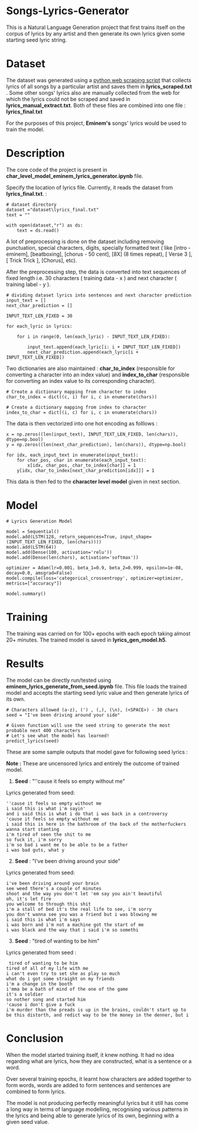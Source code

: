 # Songs-Lyrics-Generator
This is a Natural Language Generation project that first trains itself on the corpus of lyrics by any artist and then generate its own lyrics given some starting seed lyric string.

# Dataset
The dataset was generated using a [python web scraping script](https://github.com/aakashbansal/Songs-Lyrics-Web-Scraper) that collects lyrics of all songs by a particular artist and saves them in **lyrics_scraped.txt** . Some other songs' lyrics also are manually collected from the web for which the lyrics could not be scraped and saved in **lyrics_manual_extract.txt**. Both of these files are combined into one file : **lyrics_final.txt**

For the purposes of this project, **Eminem's** songs' lyrics would be used to train the model.

# Description
The core code of the project is present in **char_level_model_eminem_lyrics_generator.ipynb** file. 

Specify the location of lyrics file. Currently, it reads the dataset from **lyrics_final.txt**. :
```
# dataset directory
dataset ="dataset\lyrics_final.txt"
text = ""

with open(dataset,"r") as ds:
    text = ds.read()
```

A lot of preprocessing is done on the dataset including removing punctuation, special characters, digits, specially formatted text ( like [intro - eminem], [beatboxing], [chorus - 50 cent], [8X] (8 times repeat), [ Verse 3 ], [ Trick Trick ], [Chorus], etc).

After the preprocessing step, the data is converted into text sequences of fixed length i.e. 30 characters ( training data - x ) and next character ( training label - y ).

```
# dividing dataset lyrics into sentences and next character prediction
input_text = []
next_char_prediction = []

INPUT_TEXT_LEN_FIXED = 30

for each_lyric in lyrics:
    
    for i in range(0, len(each_lyric) - INPUT_TEXT_LEN_FIXED):
        
        input_text.append(each_lyric[i: i + INPUT_TEXT_LEN_FIXED])
        next_char_prediction.append(each_lyric[i + INPUT_TEXT_LEN_FIXED])
```


Two dictionaries are also maintained : **char_to_index** (responsible for converting a character into an index value) and **index_to_char** (responsible for converting an index value to its corresponding character).


```
# Create a dictionary mapping from character to index 
char_to_index = dict((c, i) for i, c in enumerate(chars))

# Create a dictionary mapping from index to character 
index_to_char = dict((i, c) for i, c in enumerate(chars))
```

The data is then vectorized into one hot encoding as folllows :


```
x = np.zeros((len(input_text), INPUT_TEXT_LEN_FIXED, len(chars)), dtype=np.bool)
y = np.zeros((len(next_char_prediction), len(chars)), dtype=np.bool)

for idx, each_input_text in enumerate(input_text):
    for char_pos, char in enumerate(each_input_text):
        x[idx, char_pos, char_to_index[char]] = 1
    y[idx, char_to_index[next_char_prediction[idx]]] = 1
```

This data is then fed to the **character level model** given in next section.

# Model
```
# Lyrics Generation Model

model = Sequential()
model.add(LSTM(128, return_sequences=True, input_shape=(INPUT_TEXT_LEN_FIXED, len(chars))))
model.add(LSTM(64))
model.add(Dense(100, activation='relu'))
model.add(Dense(len(chars), activation='softmax'))

optimizer = Adam(lr=0.001, beta_1=0.9, beta_2=0.999, epsilon=1e-08, decay=0.0, amsgrad=False)
model.compile(loss='categorical_crossentropy', optimizer=optimizer, metrics=["accuracy"])

model.summary()
```

# Training

The training was carried on for 100+ epochs with each epoch taking almost 20+ minutes.
The trained model is saved in **lyrics_gen_model.h5**.

# Results

The model can be directly run/tested using **eminem_lyrics_generate_from_seed.ipynb** file. This file loads the trained model and accepts the starting seed lyric value and then generate lyrics of its own.
```
# Characters allowed (a-z), (') , (,), (\n), (<SPACE>) - 30 chars
seed = "I've been driving around your side"

# Given function will use the seed string to generate the most probable next 400 characters
# Let's see what the model has learned!
predict_lyrics(seed)
```

These are some sample outputs that model gave for following seed lyrics :

**Note :** These are uncensored lyrics and entirely the outcome of trained model.

1. **Seed** :  "''cause it feels so empty without me"

Lyrics generated from seed:
```
''cause it feels so empty without me
i said this is what i'm sayin'
and i said this is what i do that i was back in a controversy
'cause it feels so empty without me
i said this is here in the bathroom of the back of the motherfuckers wanna start stanting
i'm tired of seen the shit to me
so fuck it, i'm sorry
i'm so bad i want me to be able to be a father
i was bad guts, what y
```

2. **Seed** : "I've been driving around your side"

Lyrics generated from seed:
```
i've been driving around your brain
see weed there's a couple of minutes
shoot and the way you don't let 'em say you ain't beautiful
oh, it's let fire
you welcome to through this shit
i'm a stall of bed it's the real life to see, i'm sorry
you don't wanna see you was a friend but i was blowing me
i said this is what i'm says
i was born and i'm not a machine got the start of me
i was black and the way that i said i'm so somethi
```

3. **Seed** :  "tired of wanting to be him"

Lyrics generated from seed :
```
 tired of wanting to be him
tired of all of my life with me
i can't even try to set she as play so much
what do i got some straight on my friends
i'm a change in the booth
i'mma be a bath of mind of the one of the game
it's a soldier
so nother song and started him
'cause i don't give a fuck
i'm murder than the preads is up in the brains, couldn't start up to be this distorth, and redict way to be the money in the denner, but i
```

# Conclusion

When the model started training itself, it knew nothing. It had no idea regarding what are lyrics, how they are constructed, what is a sentence or a word.

Over several training epochs, it learnt how characters are added together to form words, words are added to form sentences and sentences are combined to form lyrics.

The model is not producing perfectly meaningful lyrics but it still has come a long way in terms of language modelling, recognising various patterns in the lyrics and being able to generate lyrics of its own, beginning with a given seed value.

